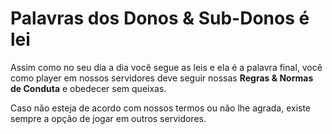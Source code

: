 # Palavras dos Donos & Sub-Donos é lei

Assim como no seu dia a dia você segue as leis e ela é a palavra final, você como player em nossos servidores deve seguir nossas **Regras & Normas de Conduta** e obedecer sem queixas.

Caso não esteja de acordo com nossos termos ou não lhe agrada, existe sempre a opção de jogar em outros servidores.

